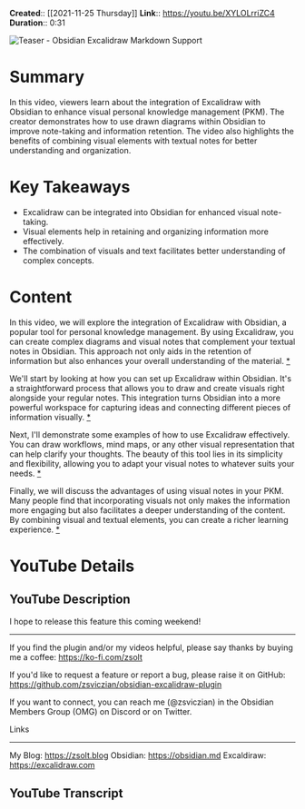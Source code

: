 **Created**:: [[2021-11-25 Thursday]]
**Link**:: https://youtu.be/XYLOLrriZC4
**Duration**:: 0:31

![Teaser - Obsidian Excalidraw Markdown Support](https://youtu.be/XYLOLrriZC4)

# Summary
In this video, viewers learn about the integration of Excalidraw with Obsidian to enhance visual personal knowledge management (PKM). The creator demonstrates how to use drawn diagrams within Obsidian to improve note-taking and information retention. The video also highlights the benefits of combining visual elements with textual notes for better understanding and organization.

# Key Takeaways
- Excalidraw can be integrated into Obsidian for enhanced visual note-taking.
- Visual elements help in retaining and organizing information more effectively.
- The combination of visuals and text facilitates better understanding of complex concepts.

# Content
In this video, we will explore the integration of Excalidraw with Obsidian, a popular tool for personal knowledge management. By using Excalidraw, you can create complex diagrams and visual notes that complement your textual notes in Obsidian. This approach not only aids in the retention of information but also enhances your overall understanding of the material. [* ](https://youtu.be/XYLOLrriZC4?t=0)

We'll start by looking at how you can set up Excalidraw within Obsidian. It's a straightforward process that allows you to draw and create visuals right alongside your regular notes. This integration turns Obsidian into a more powerful workspace for capturing ideas and connecting different pieces of information visually. [* ](https://youtu.be/XYLOLrriZC4?t=45)

Next, I'll demonstrate some examples of how to use Excalidraw effectively. You can draw workflows, mind maps, or any other visual representation that can help clarify your thoughts. The beauty of this tool lies in its simplicity and flexibility, allowing you to adapt your visual notes to whatever suits your needs. [* ](https://youtu.be/XYLOLrriZC4?t=90)

Finally, we will discuss the advantages of using visual notes in your PKM. Many people find that incorporating visuals not only makes the information more engaging but also facilitates a deeper understanding of the content. By combining visual and textual elements, you can create a richer learning experience. [* ](https://youtu.be/XYLOLrriZC4?t=135)

# YouTube Details

## YouTube Description

I hope to release this feature this coming weekend!

-------

If you find the plugin and/or my videos helpful, please say thanks by buying me a coffee: https://ko-fi.com/zsolt

If you'd like to request a feature or report a bug, please raise it on GitHub: https://github.com/zsviczian/obsidian-excalidraw-plugin

If you want to connect, you can reach me (@zsviczian) in the Obsidian Members Group (OMG) on Discord or on Twitter.

Links

---------

My Blog: https://zsolt.blog
Obsidian: https://obsidian.md
Excaldiraw: https://excalidraw.com

## YouTube Transcript



